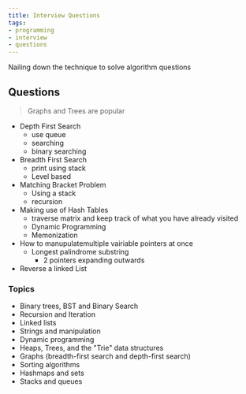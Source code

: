 ```yaml
---
title: Interview Questions
tags:
- programming
- interview
- questions
---
```


Nailing down the technique to solve algorithm questions

## Questions

> Graphs and Trees are popular

* Depth First Search
  * use queue
  * searching
  * binary searching
* Breadth First Search
  * print using stack
  * Level based
* Matching Bracket Problem
  * Using a stack
  * recursion
* Making use of Hash Tables
  * traverse matrix and keep track of what you have already visited
  * Dynamic Programming
  * Memonization
* How to manupulatemultiple vairiable pointers at once
  * Longest palindrome substring
    * 2 pointers expanding outwards
* Reverse a linked List


### Topics

* Binary trees, BST and Binary Search
* Recursion and Iteration
* Linked lists
* Strings and manipulation
* Dynamic programming
* Heaps, Trees, and the "Trie" data structures
* Graphs (breadth-first search and depth-first search)
* Sorting algorithms
* Hashmaps and sets
* Stacks and queues